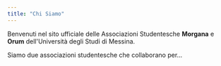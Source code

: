 ```yaml
---
title: "Chi Siamo"
---
```


Benvenuti nel sito ufficiale delle Associazioni Studentesche **Morgana** e **Orum** dell'Università degli Studi di Messina.

Siamo due associazioni studentesche che collaborano per...